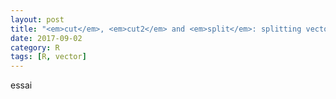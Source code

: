 ```yaml
---
layout: post
title: "<em>cut</em>, <em>cut2</em> and <em>split</em>: splitting vectors in intervals"
date: 2017-09-02
category: R
tags: [R, vector]
---
```


essai
